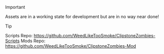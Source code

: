 > [!IMPORTANT]
> Assets are in a working state for development but are in no way near done!

> [!TIP]
> Scripts Repo: https://github.com/WeedLikeTooSmoke/ClipstoneZombies-Scripts
> Mods Repo: https://github.com/WeedLikeTooSmoke/ClipstoneZombies-Mod

